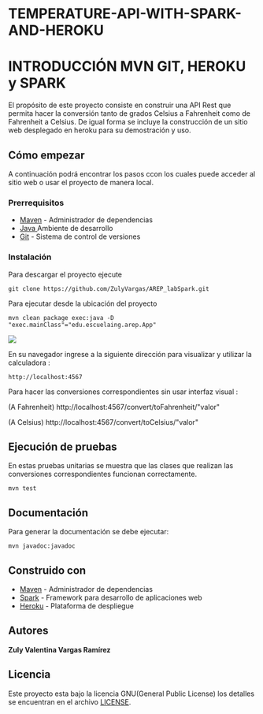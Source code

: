 # TEMPERATURE-API-WITH-SPARK-AND-HEROKU

# INTRODUCCIÓN MVN GIT, HEROKU y SPARK

El propósito de este proyecto consiste en construir una API Rest que permita hacer la conversión tanto de grados Celsius a Fahrenheit como de Fahrenheit a Celsius. De igual forma se incluye la construcción de un sitio web desplegado en heroku para su demostración y uso.

## Cómo empezar

A continuación podrá encontrar los pasos ccon los cuales puede acceder al sitio web o usar el proyecto de manera local.

### Prerrequisitos


* [Maven](https://maven.apache.org/) - Administrador de dependencias
* [Java ](https://www.oracle.com/co/java/technologies/javase/javase-jdk8-downloads.html)       Ambiente de desarrollo
* [Git](https://git-scm.com/) - Sistema de control de versiones

### Instalación


Para descargar el proyecto ejecute 

    git clone https://github.com/ZulyVargas/AREP_labSpark.git

Para ejecutar desde la ubicación del proyecto 

    mvn clean package exec:java -D "exec.mainClass"="edu.escuelaing.arep.App"

![](src/main/resources/view/img/javaCmd.png)

En su navegador ingrese a la siguiente dirección para visualizar y utilizar la calculadora : 

    http://localhost:4567

Para hacer las conversiones correspondientes sin usar interfaz visual :

(A Fahrenheit) http://localhost:4567/convert/toFahrenheit/"valor"


(A Celsius) http://localhost:4567/convert/toCelsius/"valor"


## Ejecución de  pruebas

En estas pruebas unitarias se muestra que las clases que realizan las conversiones correspondientes funcionan correctamente.

    mvn test


## Documentación
Para generar la documentación se debe ejecutar:

    mvn javadoc:javadoc


## Construido con 

* [Maven](https://maven.apache.org/) - Administrador de dependencias
* [Spark](http://sparkjava.com) - Framework para desarrollo de aplicaciones web
* [Heroku](https://heroku.com) - Plataforma de despliegue


## Autores

**Zuly Valentina Vargas Ramírez** 


## Licencia

Este proyecto esta bajo la licencia GNU(General Public License) los detalles se encuentran en el archivo [LICENSE](LICENSE.txt).
